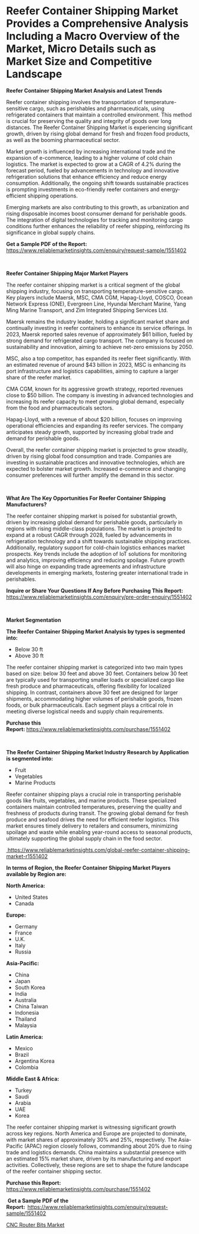 <p><h1>Reefer Container Shipping Market Provides a Comprehensive Analysis Including a Macro Overview of the Market, Micro Details such as Market Size and Competitive Landscape</h1></p><p><strong>Reefer Container Shipping Market Analysis and Latest Trends</strong></p>
<p><p>Reefer container shipping involves the transportation of temperature-sensitive cargo, such as perishables and pharmaceuticals, using refrigerated containers that maintain a controlled environment. This method is crucial for preserving the quality and integrity of goods over long distances. The Reefer Container Shipping Market is experiencing significant growth, driven by rising global demand for fresh and frozen food products, as well as the booming pharmaceutical sector.</p><p>Market growth is influenced by increasing international trade and the expansion of e-commerce, leading to a higher volume of cold chain logistics. The market is expected to grow at a CAGR of 4.2% during the forecast period, fueled by advancements in technology and innovative refrigeration solutions that enhance efficiency and reduce energy consumption. Additionally, the ongoing shift towards sustainable practices is prompting investments in eco-friendly reefer containers and energy-efficient shipping operations.</p><p>Emerging markets are also contributing to this growth, as urbanization and rising disposable incomes boost consumer demand for perishable goods. The integration of digital technologies for tracking and monitoring cargo conditions further enhances the reliability of reefer shipping, reinforcing its significance in global supply chains.</p></p>
<p><strong>Get a Sample PDF of the Report:&nbsp;</strong> <a href="https://www.reliablemarketinsights.com/enquiry/request-sample/1551402?utm_campaign=3523&utm_medium=2&utm_source=Github&utm_content=ia&utm_term=08042025&utm_id=reefer-container-shipping">https://www.reliablemarketinsights.com/enquiry/request-sample/1551402</a></p>
<p>&nbsp;</p>
<p><strong>Reefer Container Shipping Major Market Players</strong></p>
<p><p>The reefer container shipping market is a critical segment of the global shipping industry, focusing on transporting temperature-sensitive cargo. Key players include Maersk, MSC, CMA CGM, Hapag-Lloyd, COSCO, Ocean Network Express (ONE), Evergreen Line, Hyundai Merchant Marine, Yang Ming Marine Transport, and Zim Integrated Shipping Services Ltd.</p><p>Maersk remains the industry leader, holding a significant market share and continually investing in reefer containers to enhance its service offerings. In 2023, Maersk reported sales revenue of approximately $61 billion, fueled by strong demand for refrigerated cargo transport. The company is focused on sustainability and innovation, aiming to achieve net-zero emissions by 2050.</p><p>MSC, also a top competitor, has expanded its reefer fleet significantly. With an estimated revenue of around $43 billion in 2023, MSC is enhancing its port infrastructure and logistics capabilities, aiming to capture a larger share of the reefer market.</p><p>CMA CGM, known for its aggressive growth strategy, reported revenues close to $50 billion. The company is investing in advanced technologies and increasing its reefer capacity to meet growing global demand, especially from the food and pharmaceuticals sectors.</p><p>Hapag-Lloyd, with a revenue of about $20 billion, focuses on improving operational efficiencies and expanding its reefer services. The company anticipates steady growth, supported by increasing global trade and demand for perishable goods.</p><p>Overall, the reefer container shipping market is projected to grow steadily, driven by rising global food consumption and trade. Companies are investing in sustainable practices and innovative technologies, which are expected to bolster market growth. Increased e-commerce and changing consumer preferences will further amplify the demand in this sector.</p></p>
<p>&nbsp;</p>
<p><strong>What Are The Key Opportunities For Reefer Container Shipping Manufacturers?</strong></p>
<p><p>The reefer container shipping market is poised for substantial growth, driven by increasing global demand for perishable goods, particularly in regions with rising middle-class populations. The market is projected to expand at a robust CAGR through 2028, fueled by advancements in refrigeration technology and a shift towards sustainable shipping practices. Additionally, regulatory support for cold-chain logistics enhances market prospects. Key trends include the adoption of IoT solutions for monitoring and analytics, improving efficiency and reducing spoilage. Future growth will also hinge on expanding trade agreements and infrastructure developments in emerging markets, fostering greater international trade in perishables.</p></p>
<p><strong>Inquire or Share Your Questions If Any Before Purchasing This Report:</strong> <a href="https://www.reliablemarketinsights.com/enquiry/pre-order-enquiry/1551402?utm_campaign=3523&utm_medium=2&utm_source=Github&utm_content=ia&utm_term=08042025&utm_id=reefer-container-shipping">https://www.reliablemarketinsights.com/enquiry/pre-order-enquiry/1551402</a></p>
<p>&nbsp;</p>
<p><strong>Market Segmentation</strong></p>
<p><strong>The Reefer Container Shipping Market Analysis by types is segmented into:</strong></p>
<p><ul><li>Below 30 ft</li><li>Above 30 ft</li></ul></p>
<p><p>The reefer container shipping market is categorized into two main types based on size: below 30 feet and above 30 feet. Containers below 30 feet are typically used for transporting smaller loads or specialized cargo like fresh produce and pharmaceuticals, offering flexibility for localized shipping. In contrast, containers above 30 feet are designed for larger shipments, accommodating higher volumes of perishable goods, frozen foods, or bulk pharmaceuticals. Each segment plays a critical role in meeting diverse logistical needs and supply chain requirements.</p></p>
<p><strong>Purchase this Report:&nbsp;</strong><a href="https://www.reliablemarketinsights.com/purchase/1551402?utm_campaign=3523&utm_medium=2&utm_source=Github&utm_content=ia&utm_term=08042025&utm_id=reefer-container-shipping">https://www.reliablemarketinsights.com/purchase/1551402</a></p>
<p>&nbsp;</p>
<p><strong>The Reefer Container Shipping Market Industry Research by Application is segmented into:</strong></p>
<p><ul><li>Fruit</li><li>Vegetables</li><li>Marine Products</li></ul></p>
<p><p>Reefer container shipping plays a crucial role in transporting perishable goods like fruits, vegetables, and marine products. These specialized containers maintain controlled temperatures, preserving the quality and freshness of products during transit. The growing global demand for fresh produce and seafood drives the need for efficient reefer logistics. This market ensures timely delivery to retailers and consumers, minimizing spoilage and waste while enabling year-round access to seasonal products, ultimately supporting the global supply chain in the food sector.</p></p>
<p><a href="https://www.reliablemarketinsights.com/global-reefer-container-shipping-market-r1551402?utm_campaign=3523&utm_medium=2&utm_source=Github&utm_content=ia&utm_term=08042025&utm_id=reefer-container-shipping">&nbsp;https://www.reliablemarketinsights.com/global-reefer-container-shipping-market-r1551402</a></p>
<p><strong>In terms of Region, the Reefer Container Shipping Market Players available by Region are:</strong></p>
<p>
    <p> <strong> North America: </strong>
        <ul>
            <li>United States</li>
            <li>Canada</li>
        </ul>
        </p> 
    <p> <strong> Europe: </strong>
        <ul>
            <li>Germany</li>
            <li>France</li>
            <li>U.K.</li>
            <li>Italy</li>
            <li>Russia</li>
        </ul>
        </p> 
    <p> <strong> Asia-Pacific: </strong>
        <ul>
            <li>China</li>
            <li>Japan</li>
            <li>South Korea</li>
            <li>India</li>
            <li>Australia</li>
            <li>China Taiwan</li>
            <li>Indonesia</li>
            <li>Thailand</li>
            <li>Malaysia</li>
        </ul>
        </p> 
    <p> <strong> Latin America: </strong>
        <ul>
            <li>Mexico</li>
            <li>Brazil</li>
            <li>Argentina Korea</li>
            <li>Colombia</li>
        </ul>
        </p> 
    <p> <strong> Middle East & Africa: </strong>
        <ul>
            <li>Turkey</li>
            <li>Saudi</li>
            <li>Arabia</li>
            <li>UAE</li>
            <li>Korea</li>
        </ul>
    </p>
    </p>
<p><p>The reefer container shipping market is witnessing significant growth across key regions. North America and Europe are projected to dominate, with market shares of approximately 30% and 25%, respectively. The Asia-Pacific (APAC) region closely follows, commanding about 20% due to rising trade and logistics demands. China maintains a substantial presence with an estimated 15% market share, driven by its manufacturing and export activities. Collectively, these regions are set to shape the future landscape of the reefer container shipping sector.</p></p>
<p><strong>Purchase this Report: </strong><a href="https://www.reliablemarketinsights.com/purchase/1551402?utm_campaign=3523&utm_medium=2&utm_source=Github&utm_content=ia&utm_term=08042025&utm_id=reefer-container-shipping">https://www.reliablemarketinsights.com/purchase/1551402</a></p>
<p>&nbsp;<strong>Get a Sample PDF of the Report:&nbsp;&nbsp;</strong><a href="https://www.reliablemarketinsights.com/enquiry/request-sample/1551402?utm_campaign=3523&utm_medium=2&utm_source=Github&utm_content=ia&utm_term=08042025&utm_id=reefer-container-shipping">https://www.reliablemarketinsights.com/enquiry/request-sample/1551402</a></p>
<p><strong></strong></p>
<p><p><a href="https://github.com/tafuaraasswn/Market-Research-Report-List-1/blob/main/cnc-router-bits-market.md?utm_campaign=3523&utm_medium=2&utm_source=Github&utm_content=ia&utm_term=08042025&utm_id=reefer-container-shipping">CNC Router Bits Market</a></p></p>